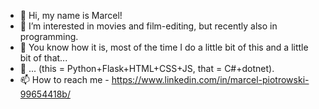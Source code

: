 - 👋 Hi, my name is Marcel!
- 👀 I’m interested in movies and film-editing, but recently also in programming.
- 🌱 You know how it is, most of the time I do a little bit of this and a little bit of that...
- 🌮 ... (this = Python+Flask+HTML+CSS+JS, that = C#+dotnet).
- 📫 How to reach me - https://www.linkedin.com/in/marcel-piotrowski-99654418b/

<!---
mfrszpiotro/mfrszpiotro is a ✨ special ✨ repository because its `README.md` (this file) appears on your GitHub profile.
You can click the Preview link to take a look at your changes.
--->
